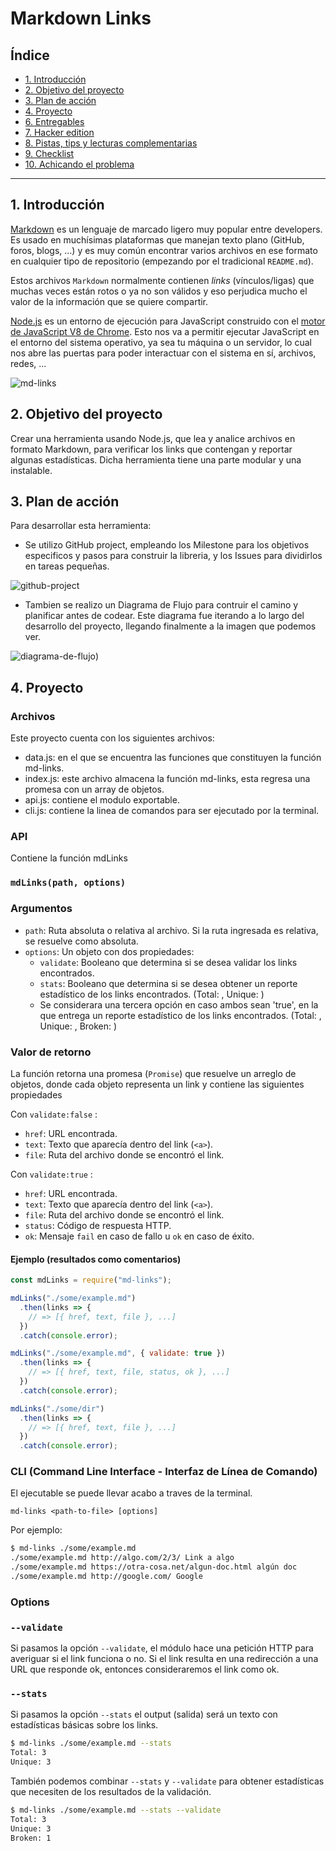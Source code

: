 # Markdown Links

## Índice

* [1. Introducción](#1-introducción)
* [2. Objetivo del proyecto](#2-objetivo-del-rpyecto)
* [3. Plan de acción](#3-plan-de-acción)
* [4. Proyecto](#5-proyecto)
* [6. Entregables](#6-entregables)
* [7. Hacker edition](#7-hacker-edition)
* [8. Pistas, tips y lecturas complementarias](#8-pistas-tips-y-lecturas-complementarias)
* [9. Checklist](#9-checklist)
* [10. Achicando el problema](#10-achicando-el-problema)

***

## 1. Introducción

[Markdown](https://es.wikipedia.org/wiki/Markdown) es un lenguaje de marcado
ligero muy popular entre developers. Es usado en muchísimas plataformas que
manejan texto plano (GitHub, foros, blogs, ...) y es muy común
encontrar varios archivos en ese formato en cualquier tipo de repositorio
(empezando por el tradicional `README.md`).

Estos archivos `Markdown` normalmente contienen _links_ (vínculos/ligas) que
muchas veces están rotos o ya no son válidos y eso perjudica mucho el valor de
la información que se quiere compartir.

[Node.js](https://nodejs.org/es/) es un entorno de ejecución para JavaScript
construido con el [motor de JavaScript V8 de Chrome](https://developers.google.com/v8/).
Esto nos va a permitir ejecutar JavaScript en el entorno del sistema operativo,
ya sea tu máquina o un servidor, lo cual nos abre las puertas para poder
interactuar con el sistema en sí, archivos, redes, ...

![md-links](./img/img-links.jpeg)

## 2. Objetivo del proyecto

Crear una herramienta usando Node.js, que lea y analice archivos en formato Markdown, para 
verificar los links que contengan y reportar algunas estadísticas. Dicha herramienta tiene una 
parte modular y una instalable.

## 3. Plan de acción

Para desarrollar esta herramienta: 
 - Se utilizo GitHub project, empleando los Milestone para los objetivos especificos y pasos para 
 construir la libreria, y los Issues para dividirlos en tareas pequeñas.

 ![github-project](./img/gihub-project.png)

 - Tambien se realizo un Diagrama de Flujo para contruir el camino y planificar antes de codear. Este 
 diagrama fue iterando a lo largo del desarrollo del proyecto, llegando finalmente a la imagen que 
 podemos ver.

 ![diagrama-de-flujo](./img/diagrama-de-flujo.png))

## 4. Proyecto

### Archivos
    
Este proyecto cuenta con los siguientes archivos:

- data.js: en el que se encuentra las funciones que constituyen la función md-links.
- index.js: este archivo almacena la función md-links, esta regresa una promesa con un array de objetos.
- api.js: contiene el modulo exportable.
- cli.js: contiene la linea de comandos para ser ejecutado por la terminal. 


### API

Contiene la función mdLinks

### `mdLinks(path, options)`

### Argumentos

* `path`: Ruta absoluta o relativa al archivo.
Si la ruta ingresada es relativa, se resuelve como absoluta.
* `options`: Un objeto con dos propiedades:
  - `validate`: Booleano que determina si se desea validar los links
    encontrados.
  - `stats`: Booleano que determina si se desea obtener un reporte estadístico de los links
    encontrados. (Total:  , Unique:   )
  - Se considerara una tercera opción en caso ambos sean 'true', en la que entrega un reporte estadístico de los links
   encontrados.  (Total:  , Unique:  , Broken:   )


### Valor de retorno

La función retorna una promesa (`Promise`) que resuelve un arreglo de objetos, donde cada objeto representa un link y contiene
las siguientes propiedades

Con `validate:false` :

* `href`: URL encontrada.
* `text`: Texto que aparecía dentro del link (`<a>`).
* `file`: Ruta del archivo donde se encontró el link.

Con `validate:true` :

* `href`: URL encontrada.
* `text`: Texto que aparecía dentro del link (`<a>`).
* `file`: Ruta del archivo donde se encontró el link.
* `status`: Código de respuesta HTTP.
* `ok`: Mensaje `fail` en caso de fallo u `ok` en caso de éxito.

#### Ejemplo (resultados como comentarios)

```js
const mdLinks = require("md-links");

mdLinks("./some/example.md")
  .then(links => {
    // => [{ href, text, file }, ...]
  })
  .catch(console.error);

mdLinks("./some/example.md", { validate: true })
  .then(links => {
    // => [{ href, text, file, status, ok }, ...]
  })
  .catch(console.error);

mdLinks("./some/dir")
  .then(links => {
    // => [{ href, text, file }, ...]
  })
  .catch(console.error);
```

### CLI (Command Line Interface - Interfaz de Línea de Comando)

El ejecutable se puede llevar acabo a traves de la terminal.

`md-links <path-to-file> [options]`

Por ejemplo:

```sh
$ md-links ./some/example.md
./some/example.md http://algo.com/2/3/ Link a algo
./some/example.md https://otra-cosa.net/algun-doc.html algún doc
./some/example.md http://google.com/ Google
```

### Options

### `--validate`

Si pasamos la opción `--validate`, el módulo hace una petición HTTP para
averiguar si el link funciona o no. Si el link resulta en una redirección a una
URL que responde ok, entonces consideraremos el link como ok.

### `--stats`

Si pasamos la opción `--stats` el output (salida) será un texto con estadísticas
básicas sobre los links.

```sh
$ md-links ./some/example.md --stats
Total: 3
Unique: 3
```

También podemos combinar `--stats` y `--validate` para obtener estadísticas que
necesiten de los resultados de la validación.

```sh
$ md-links ./some/example.md --stats --validate
Total: 3
Unique: 3
Broken: 1
```
